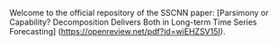 Welcome to the official repository of the SSCNN paper: [Parsimony or Capability? Decomposition Delivers Both in Long-term Time Series Forecasting] (https://openreview.net/pdf?id=wiEHZSV15I).

